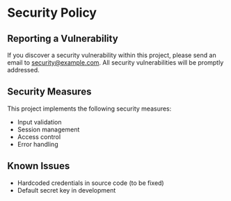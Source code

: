 # Security Policy

## Reporting a Vulnerability

If you discover a security vulnerability within this project, please send an email to security@example.com. All security vulnerabilities will be promptly addressed.

## Security Measures

This project implements the following security measures:
- Input validation
- Session management
- Access control
- Error handling

## Known Issues

- Hardcoded credentials in source code (to be fixed)
- Default secret key in development
